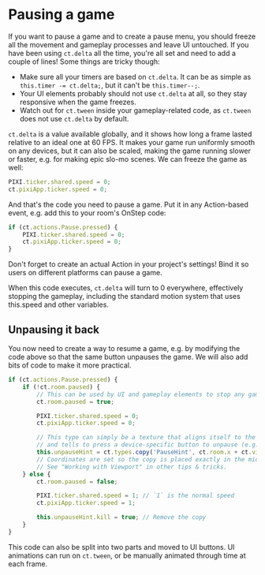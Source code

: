 # Pausing a game

If you want to pause a game and to create a pause menu, you should freeze all the movement and gameplay processes and leave UI untouched. If you have been using `ct.delta` all the time, you're all set and need to add a couple of lines! Some things are tricky though:

* Make sure all your timers are based on `ct.delta`. It can be as simple as `this.timer -= ct.delta;`, but it can't be `this.timer--;`.
* Your UI elements probably should not use `ct.delta` at all, so they stay responsive when the game freezes.
* Watch out for `ct.tween` inside your gameplay-related code, as `ct.tween` does not use `ct.delta` by default.

`ct.delta` is a value available globally, and it shows how long a frame lasted relative to an ideal one at 60 FPS. It makes your game run uniformly smooth on any devices, but it can also be scaled, making the game running slower or faster, e.g. for making epic slo-mo scenes. We can freeze the game as well:

```js
PIXI.ticker.shared.speed = 0;
ct.pixiApp.ticker.speed = 0;
```

And that's the code you need to pause a game. Put it in any Action-based event, e.g. add this to your room's OnStep code:

```js
if (ct.actions.Pause.pressed) {
    PIXI.ticker.shared.speed = 0;
    ct.pixiApp.ticker.speed = 0;
}
```

Don't forget to create an actual Action in your project's settings! Bind it so users on different platforms can pause a game.

When this code executes, `ct.delta` will turn to 0 everywhere, effectively stopping the gameplay, including the standard motion system that uses this.speed and other variables.

## Unpausing it back

You now need to create a way to resume a game, e.g. by modifying the code above so that the same button unpauses the game. We will also add bits of code to make it more practical.

```js
if (ct.actions.Pause.pressed) {
    if (!ct.room.paused) {
        // This can be used by UI and gameplay elements to stop any gameplay actions that are not tied to ct.delta
        ct.room.paused = true;

        PIXI.ticker.shared.speed = 0;
        ct.pixiApp.ticker.speed = 0;

        // This type can simply be a texture that aligns itself to the view
        // and tells to press a device-specific button to unpause (e.g. "Press Escape to unpause" for desktop keyboards).
        this.unpauseHint = ct.types.copy('PauseHint', ct.room.x + ct.viewWidth / 2, ct.room.y + ct.viewHeight / 2);
        // Coordinates are set so the copy is placed exactly in the middle of a player's screen.
        // See "Working with Viewport" in other tips & tricks.
    } else {
        ct.room.paused = false;

        PIXI.ticker.shared.speed = 1; // `1` is the normal speed
        ct.pixiApp.ticker.speed = 1;

        this.unpauseHint.kill = true; // Remove the copy
    }
}
```

This code can also be split into two parts and moved to UI buttons. UI animations can run on `ct.tween`, or be manually animated through time at each frame.